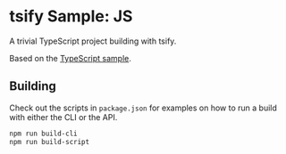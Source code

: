 # tsify Sample: JS

A trivial TypeScript project building with tsify.

Based on the [TypeScript sample](https://github.com/Microsoft/TypeScriptSamples/tree/master/greeter).

## Building

Check out the scripts in `package.json` for examples on how to run a build with either the CLI or the API.

```sh
npm run build-cli
npm run build-script
```
